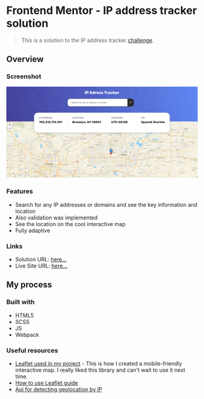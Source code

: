 # Frontend Mentor - IP address tracker solution
> This is a solution to the IP address tracker [challenge](https://www.frontendmentor.io/challenges/ip-address-tracker-I8-0yYAH0). 

## Overview

### Screenshot

![Preview for the IP address tracker coding challenge](./screenshots/ip-adress-tracker.png)

### Features

* Search for any IP addresses or domains and see the key information and location
* Also validation was implemented
* See the location on the cool interactive map
* Fully adaptive

### Links

- Solution URL: [here...](https://www.frontendmentor.io/solutions/iptracker-application-with-js-w4PDF30Ru)
- Live Site URL: [here...](https://ic3top.github.io/Frontend-Mentor/ip-adress-tracker/dist/)

## My process

### Built with

- HTML5
- SCSS
- JS
- Webpack

### Useful resources

- [Leaflet used in my project](https://leafletjs.com/) - This is how I created a mobile-friendly interactive map. I really liked this library and can't wait to use it next time.
- [How to use Leaflet guide](https://www.youtube.com/watch?v=wVnimcQsuwk)
- [Api for detecting geolocation by IP](https://geo.ipify.org/)
